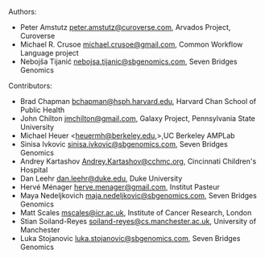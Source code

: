 Authors:

* Peter Amstutz <peter.amstutz@curoverse.com>, Arvados Project, Curoverse
* Michael R. Crusoe <michael.crusoe@gmail.com>, Common Workflow Language
  project
* Nebojša Tijanić <nebojsa.tijanic@sbgenomics.com>, Seven Bridges Genomics

Contributors:

* Brad Chapman <bchapman@hsph.harvard.edu>, Harvard Chan School of Public Health
* John Chilton <jmchilton@gmail.com>, Galaxy Project, Pennsylvania State University
* Michael Heuer <heuermh@berkeley.edu,>,UC Berkeley AMPLab
* Sinisa Ivkovic <sinisa.ivkovic@sbgenomics.com>, Seven Bridges Genomics
* Andrey Kartashov <Andrey.Kartashov@cchmc.org>, Cincinnati Children's Hospital
* Dan Leehr <dan.leehr@duke.edu>, Duke University
* Hervé Ménager <herve.menager@gmail.com>, Institut Pasteur
* Maya Nedeljkovich <maja.nedeljkovic@sbgenomics.com>, Seven Bridges Genomics
* Matt Scales <mscales@icr.ac.uk>, Institute of Cancer Research, London
* Stian Soiland-Reyes [soiland-reyes@cs.manchester.ac.uk](mailto:soiland-reyes@cs.manchester.ac.uk), University of Manchester
* Luka Stojanovic <luka.stojanovic@sbgenomics.com>, Seven Bridges Genomics
